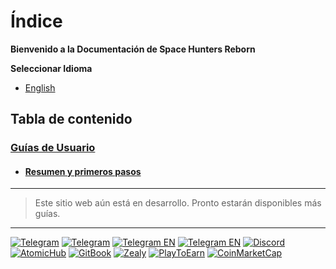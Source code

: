 # Índice

**Bienvenido a la Documentación de Space Hunters Reborn**

<!-- Space Hunters Reborn es un juego de acción-aventura en el que debes explorar el espacio, luchar contra enemigos y descubrir nuevos mundos. En esta wiki, encontrarás información detallada sobre el juego, incluyendo guías de usuario, tutoriales, consejos y trucos. -->

**Seleccionar Idioma**

* [English](../../index.md "")

## **Tabla de contenido**


### [Guías de Usuario](# "")
* #### [Resumen y primeros pasos](01-Guides/01-getting-started.md "")
<!-- + [Controles](Guías/Controles.md)
+ [Naves y Equipamiento](Guías/Naves-y-Equipamiento.md)
* [Tutoriales](Tutoriales/Tutorial1.md)
	+ [Tutorial 1: Exploración Básica](Tutoriales/Tutorial1.md)
	+ [Tutorial 2: Combate Avanzado](Tutoriales/Tutorial2.md)
* [Consejos y Trucos](Consejos-y-Trucos/Consejos-Generales.md)
	+ [Consejos Generales](Consejos-y-Trucos/Consejos-Generales.md)
	+ [Trucos Avanzados](Consejos-y-Trucos/Trucos-Avanzados.md)
* [Noticias y Actualizaciones](Noticias-y-Actualizaciones/Noticias.md)
	+ [Noticias](Noticias-y-Actualizaciones/Noticias.md)
	+ [Actualizaciones](Noticias-y-Actualizaciones/Actualizaciones.md)

**Enlaces Útiles**

* [Sitio Web Oficial del Juego](https://www.spacehuntersreborn.com)
* [Foro de Discusión](https://www.spacehuntersreborn.com/forum)
* [Canal de YouTube](https://www.youtube.com/spacehuntersreborn) -->

<!-- **Contribuir a la Wiki** -->

<!-- Si deseas contribuir a la nuestra wiki, puedes crear una cuenta en GitHub y editar los archivos de la wiki. También puedes enviar sugerencias y correcciones a través del foro de discusión. -->

****

> Este sitio web aún está en desarrollo. Pronto estarán disponibles más guías.

****

[![Telegram](https://img.shields.io/badge/Telegram-BOT-26A5E4?style=plastic&logo=telegram)](https://t.me/SpaceHuntersBot)
[![Telegram](https://img.shields.io/badge/Telegram-Announcements-26A5E4?style=plastic&logo=telegram)](https://t.me/spacehuntersnews)
[![Telegram EN](https://img.shields.io/badge/Telegram-Chat%20ENG-2CA5E0?style=plastic&logo=telegram)](https://t.me/spacehunterss)
[![Telegram EN](https://img.shields.io/badge/Telegram-Chat%20ESP-2CA5E0?style=plastic&logo=telegram)](https://t.me/shspanish)
[![Discord](https://img.shields.io/badge/Discord-Space%20Hunters-7289DA?style=plastic&logo=discord)](https://discord.gg/wpmzyJM9xb)
[![AtomicHub](https://img.shields.io/badge/AtomicHub-Space%20Hunters-EE474C?style=plastic&logo=atomichub)](https://wax.atomichub.io/profile/SpaceHunters)
[![GitBook](https://img.shields.io/badge/GitBook-Space%20Hunters-7A8089?style=plastic&logo=gitbook)](https://spaceheroes.gitbook.io/space-hunters)
[![Zealy](https://img.shields.io/badge/Zealy-Space%20Hunters-FF69B4?style=plastic&logo=zealy)](https://zealy.io/cw/spacehuntersthereborn/invite/UroI4c6fhtB3SX65siHBX)
[![PlayToEarn](https://img.shields.io/badge/PlayToEarn-Space%20Hunters-34C759?style=plastic&logo=playtoearn)](https://playtoearn.com/blockchaingame/space-hunters-the-reborn?rel=search)
[![CoinMarketCap](https://img.shields.io/badge/CoinMarketCap-NFTSpaceHunters-03C9A9?style=plastic&logo=coinmarketcap)](https://coinmarketcap.com/community/profile/nftspacehunters/)